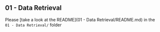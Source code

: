
## 01 - Data Retrieval

Please [take a look at the README](01 - Data Retrieval/README.md) in the `01 - Data Retrieval/` folder

